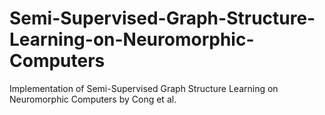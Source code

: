 # Semi-Supervised-Graph-Structure-Learning-on-Neuromorphic-Computers
Implementation of Semi-Supervised Graph Structure Learning on Neuromorphic Computers by Cong et al.
